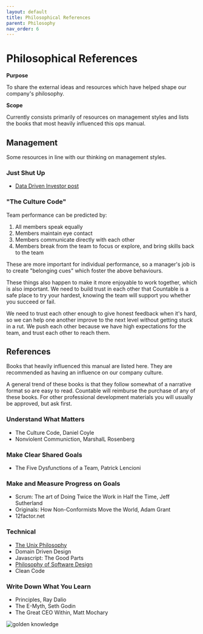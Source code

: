 ```yaml
---
layout: default
title: Philosophical References
parent: Philosophy
nav_order: 6
---
```


# Philosophical References

**Purpose**

To share the external ideas and resources which have helped shape our company's philosophy.

**Scope**

Currently consists primarily of resources on management styles and lists the books that most heavily influenced this ops manual.

## Management

Some resources in line with our thinking on management styles.

### Just Shut Up

  - [Data Driven Investor post](https://medium.com/datadriveninvestor/are-you-a-manager-shut-up-494616dcea2f)

### "The Culture Code"

Team performance can be predicted by:

1.  All members speak equally
2.  Members maintain eye contact
3.  Members communicate directly with each other
4.  Members break from the team to focus or explore, and bring skills
    back to the team

These are more important for individual performance, so a manager's job is to create "belonging cues" which foster the above behaviours. 

These things also happen to make it more enjoyable to work together, which is also important. We need to build trust in each other that Countable is a
safe place to try your hardest, knowing the team will support you whether you succeed or fail. 

We need to trust each other enough to give honest feedback when it's hard, so we can help one another improve to the next level without getting stuck in a rut. We push each other because we have high expectations for the team, and trust each other to reach them.

## References

Books that heavily influenced this manual are listed here. They are recommended as having an influence on our company culture.

A general trend of these books is that they follow somewhat of a narrative format so are easy to read. Countable will reimburse the purchase of any of these books. For other professional development
materials you will usually be approved, but ask first.

### Understand What Matters

  - The Culture Code, Daniel Coyle
  - Nonviolent Communiction, MarshalL Rosenberg

### Make Clear Shared Goals

  - The Five Dysfunctions of a Team, Patrick Lencioni

### Make and Measure Progress on Goals

  - Scrum: The art of Doing Twice the Work in Half the Time, Jeff Sutherland
  - Originals: How Non-Conformists Move the World, Adam Grant
  - 12factor.net

### Technical
  - [The Unix Philosophy](https://homepage.cs.uri.edu/~thenry/resources/unix_art/ch01s06.html)
  - Domain Driven Design
  - Javascript: The Good Parts
  - [Philosophy of Software Design](https://www.amazon.com/Philosophy-Software-Design-John-Ousterhout/dp/1732102201)
  - Clean Code

### Write Down What You Learn

  - Principles, Ray Dalio
  - The E-Myth, Seth Godin
  - The Great CEO Within, Matt Mochary

![golden knowledge](https://i.imgur.com/gb9SZdp.png)
